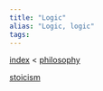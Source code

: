 ```yaml
---
title: "Logic"
alias: "Logic, logic"
tags: 
---
```


[index](_index.md) < [philosophy](1-philosophy.md)

[stoicism](stoicism.md)